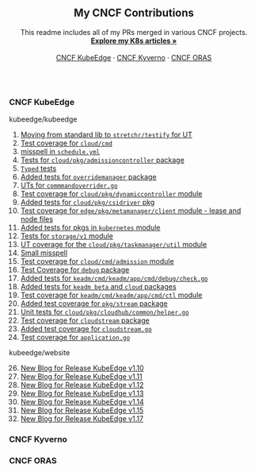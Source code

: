 <div align="center">

  <h2 align="center">My CNCF Contributions</h2>

  <p align="center">
    This readme includes all of my PRs merged in various CNCF projects.
    <br />
    <a href="https://github.com/1Shubham7/Kubernetes-Articles/blob/main/Kubernetes-Articles.md"><strong>Explore my K8s articles »</strong></a>
    <br />
    <br />
    <a href="https://github.com/kubeedge/">CNCF KubeEdge</a>
    ·
    <a href="https://github.com/kyverno/">CNCF Kyverno</a>
    ·
    <a href="https://github.com/oras-project/">CNCF ORAS</a>
  </p>
</div>

<br>
<br>

### CNCF KubeEdge

kubeedge/kubeedge

1. [Moving from standard lib to `stretchr/testify` for UT](https://github.com/kubeedge/kubeedge/pull/5837)
2. [Test coverage for `cloud/cmd`](https://github.com/kubeedge/kubeedge/pull/5827)
3. [misspell in `schedule.yml`](https://github.com/kubeedge/kubeedge/pull/5814)
4. [Tests for `cloud/pkg/admissioncontroller` package](https://github.com/kubeedge/kubeedge/pull/5813)
5. [`Typed` tests](https://github.com/kubeedge/kubeedge/pull/5812)
6. [Added tests for `overridemanager` package](https://github.com/kubeedge/kubeedge/pull/5810)
7. [UTs for `commmandoverrider.go`](https://github.com/kubeedge/kubeedge/pull/5809)
8. [Test coverage for `cloud/pkg/dynamiccontroller` module](https://github.com/kubeedge/kubeedge/pull/5803)
9. [Added tests for `cloud/pkg/csidriver` pkg](https://github.com/kubeedge/kubeedge/pull/5795)
10. [Test coverage for `edge/pkg/metamanager/client` module - lease and node files](https://github.com/kubeedge/kubeedge/pull/5780)
11. [Added tests for pkgs in `kubernetes` module](https://github.com/kubeedge/kubeedge/pull/5778)
12. [Tests for `storage/v1` module](https://github.com/kubeedge/kubeedge/pull/5763)
13. [UT coverage for the `cloud/pkg/taskmanager/util` module](https://github.com/kubeedge/kubeedge/pull/5751)
14. [Small misspell](https://github.com/kubeedge/kubeedge/pull/5742)
15. [Test coverage for `cloud/cmd/admission` module](https://github.com/kubeedge/kubeedge/pull/5723)
16. [Test Coverage for `debug` package](https://github.com/kubeedge/kubeedge/pull/5708)
17. [Added tests for `keadm/cmd/keadm/app/cmd/debug/check.go`](https://github.com/kubeedge/kubeedge/pull/5700)
18. [Added tests for `keadm beta` and `cloud` packages](https://github.com/kubeedge/kubeedge/pull/5695)
19. [Test coverage for `keadm/cmd/keadm/app/cmd/ctl` module](https://github.com/kubeedge/kubeedge/pull/5693)
20. [Added test coverage for `pkg/stream` package](https://github.com/kubeedge/kubeedge/pull/5690)
21. [Unit tests for `cloud/pkg/cloudhub/common/helper.go`](https://github.com/kubeedge/kubeedge/pull/5687)
22. [Test coverage for `cloudstream` package](https://github.com/kubeedge/kubeedge/pull/5684)
23. [Added test coverage for `cloudstream.go`](https://github.com/kubeedge/kubeedge/pull/5682)
24. [Test coverage for `application.go`](https://github.com/kubeedge/kubeedge/pull/5675)

kubeedge/website

26. [New Blog for Release KubeEdge v1.10](https://github.com/kubeedge/website/pull/535)
27. [New Blog for Release KubeEdge v1.11](https://github.com/kubeedge/website/pull/538)
28. [New Blog for Release KubeEdge v1.12](https://github.com/kubeedge/website/pull/539)
29. [New Blog for Release KubeEdge v1.13](https://github.com/kubeedge/website/pull/542)
30. [New Blog for Release KubeEdge v1.14](https://github.com/kubeedge/website/pull/541)
31. [New Blog for Release KubeEdge v1.15](https://github.com/kubeedge/website/pull/579)
32. [New Blog for Release KubeEdge v1.17](https://github.com/kubeedge/website/pull/534)

### CNCF Kyverno

### CNCF ORAS
